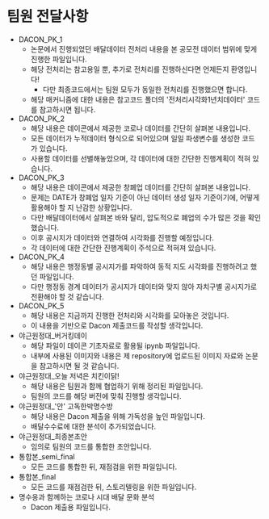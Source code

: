 # 팀원 전달사항

- DACON_PK_1 
  - 논문에서 진행되었던 배달데이터 전처리 내용을 본 공모전 데이터 범위에 맞게 진행한 파일입니다.
  - 해당 전처리는 참고용일 뿐, 추가로 전처리를 진행하신다면 언제든지 환영입니다!
    - 다만 최종코드에서는 팀원 모두가 동일한 전처리를 진행했으면 합니다. 
  - 해당 매커니즘에 대한 내용은 참고코드 폴더의 '전처리시각화1년치데이터' 코드를 참고하시면 됩니다.
- DACON_PK_2
  - 해당 내용은 데이콘에서 제공한 코로나 데이터를 간단히 살펴본 내용입니다.
  - 모든 데이터가 누적데이터 형식으로 되어있으며 일일 파생변수를 생성한 코드가 있습니다.
  - 사용할 데이터를 선별해놓았으며, 각 데이터에 대한 간단한 진행계획이 적혀 있습니다.
- DACON_PK_3
  - 해당 내용은 데이콘에서 제공한 창폐업 데이터를 간단히 살펴본 내용입니다.
  - 문제는 DATE가 창폐업 일자 기준이 아닌 데이터 생성 일자 기준이기에, 어떻게 활용해야 할 지 난감한 상황입니다.
  - 다만 배달데이터에서 살펴본 바와 달리, 압도적으로 폐업의 수가 많은 것을 확인했습니다.
  - 이후 공시지가 데이터와 연결하여 시각화를 진행할 예정입니다.
  - 각 데이터에 대한 간단한 진행계획이 주석으로 적혀져 있습니다.
- DACON_PK_4
  - 해당 내용은 행정동별 공시지가를 파악하여 동적 지도 시각화를 진행하려고 했던 파일입니다.
  - 다만 행정동 경계 데이터가 공시지가 데이터와 맞지 않아 자치구별 공시지가로 전환해야 할 것 같습니다.
- DACON_PK_5
  - 해당 내용은 지금까지 진행한 전처리와 시각화를 모아놓은 것입니다. 
  - 이 내용을 기반으로 Dacon 제출코드를 작성할 생각입니다.
- 야근원정대_버거킹데이
  - 해당 파일이 데이콘 기초자료로 활용될 ipynb 파일입니다.
  - 내부에 사용된 이미지와 내용은 제 repository에 업로드된 이미지 자료와 논문을 참고하시면 될 것 같습니다.
- 야근원정대_오늘 저녁은 치킨이닭!
  - 해당 내용은 팀원과 함께 협업하기 위해 정리된 파일입니다.
  - 팀원의 코드를 해당 버전에 맞춰 진행할 생각입니다.
- 야근원정대_'안' 고독한박명수방
  - 해당 내용은 Dacon 제출을 위해 가독성을 높인 파일입니다.
  - 배달수수료에 대한 분석이 추가되었습니다.
- 야근원정대_최종본초안
  - 임의로 팀원의 코드를 통합한 초안입니다.
- 통합본_semi_final
  - 모든 코드를 통합한 뒤, 재점검을 위한 파일입니다.
- 통합본_final
  - 모든 코드를 재점검한 뒤, 스토리텔링을 위한 파일입니다.
- 명수옹과 함께하는 코로나 시대 배달 문화 분석
  - Dacon 제출용 파일입니다.
